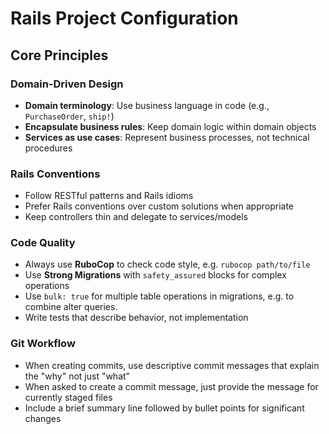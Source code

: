 # Rails Project Configuration

## Core Principles

### Domain-Driven Design

- **Domain terminology**: Use business language in code (e.g., `PurchaseOrder`, `ship!`)
- **Encapsulate business rules**: Keep domain logic within domain objects
- **Services as use cases**: Represent business processes, not technical procedures

### Rails Conventions

- Follow RESTful patterns and Rails idioms
- Prefer Rails conventions over custom solutions when appropriate
- Keep controllers thin and delegate to services/models

### Code Quality

- Always use **RuboCop** to check code style, e.g. `rubocop path/to/file`
- Use **Strong Migrations** with `safety_assured` blocks for complex operations
- Use `bulk: true` for multiple table operations in migrations, e.g. to combine alter queries.
- Write tests that describe behavior, not implementation

### Git Workflow

- When creating commits, use descriptive commit messages that explain the "why" not just "what"
- When asked to create a commit message, just provide the message for currently staged files
- Include a brief summary line followed by bullet points for significant changes
